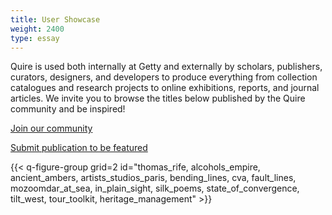```yaml
---
title: User Showcase
weight: 2400
type: essay
---
```


Quire is used both internally at Getty and externally by scholars, publishers, curators, designers, and developers to produce everything from collection catalogues and research projects to online exhibitions, reports, and journal articles. We invite you to browse the titles below published by the Quire community and be inspired!

<div class="action-button">

[Join our community](/community/join-us/)
</div>

<div class="action-button">

[Submit publication to be featured](#)
</div>

{{< q-figure-group grid=2 id="thomas_rife, alcohols_empire, ancient_ambers, artists_studios_paris, bending_lines, cva, fault_lines, mozoomdar_at_sea, in_plain_sight, silk_poems, state_of_convergence, tilt_west,  tour_toolkit, heritage_management" >}}
